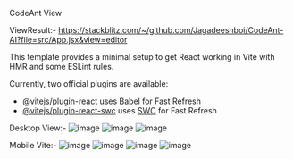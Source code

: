 CodeAnt View

ViewResult:- https://stackblitz.com/~/github.com/Jagadeeshboi/CodeAnt-AI?file=src/App.jsx&view=editor

This template provides a minimal setup to get React working in Vite with HMR and some ESLint rules.

Currently, two official plugins are available:

- [@vitejs/plugin-react](https://github.com/vitejs/vite-plugin-react/blob/main/packages/plugin-react/README.md) uses [Babel](https://babeljs.io/) for Fast Refresh
- [@vitejs/plugin-react-swc](https://github.com/vitejs/vite-plugin-react-swc) uses [SWC](https://swc.rs/) for Fast Refresh

Desktop View:-
![image](https://github.com/user-attachments/assets/4b5c2a62-b3b0-4cfd-87db-94cf8460344b)
![image](https://github.com/user-attachments/assets/aae3d4ca-0407-4fdb-831f-08d2c8c4547f)
![image](https://github.com/user-attachments/assets/8b05b285-3de8-4965-9612-8e6b1f38b598)

Mobile Vite:-
![image](https://github.com/user-attachments/assets/7fc5a9e5-1cde-4cd4-b313-49c011cdb424)
![image](https://github.com/user-attachments/assets/16946739-8013-46dd-9576-275ebeb3c97e)
![image](https://github.com/user-attachments/assets/49257000-0a62-421c-8a18-ce40d34034a2)
![image](https://github.com/user-attachments/assets/799ca88a-3332-4f08-b97f-b0dbcacbaa3f)
